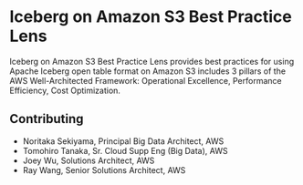 # Iceberg on Amazon S3 Best Practice Lens
Iceberg on Amazon S3 Best Practice Lens provides best practices for using Apache Iceberg open table format on Amazon S3 includes 3 pillars of the AWS Well-Architected Framework: Operational Excellence, Performance Efficiency, Cost Optimization.

## Contributing
- Noritaka Sekiyama, Principal Big Data Architect, AWS
- Tomohiro Tanaka, Sr. Cloud Supp Eng (Big Data), AWS
- Joey Wu, Solutions Architect, AWS
- Ray Wang, Senior Solutions Architect, AWS
